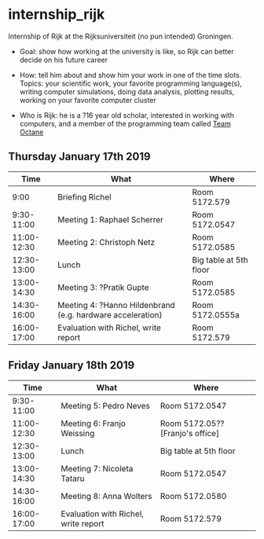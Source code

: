 # internship_rijk

Internship of Rijk at the Rijksuniversiteit (no pun intended) Groningen.

 * Goal: show how working at the university is 
   like, so Rijk can better decide on his future career

 * How: tell him about and show him your work in one of the time slots.
   Topics: your scientific work, your favorite programming language(s),
   writing computer simulations, doing data analysis, plotting results,
   working on your favorite computer cluster

 * Who is Rijk: he is a ?16 year old scholar, interested in working with computers,
   and a member of the programming team called 
   [Team Octane](https://github.com/richelbilderbeek/djog_unos_2018)

## Thursday January 17th 2019

Time|What|Where
---|---|---
9:00|Briefing Richel|Room 5172.579
9:30-11:00|Meeting 1: Raphael Scherrer|Room 5172.0547
11:00-12:30|Meeting 2: Christoph Netz|Room 5172.0585
12:30-13:00|Lunch|Big table at 5th floor
13:00-14:30|Meeting 3: ?Pratik Gupte|Room 5172.0585
14:30-16:00|Meeting 4: ?Hanno Hildenbrand (e.g. hardware acceleration)|Room 5172.0555a
16:00-17:00|Evaluation with Richel, write report|Room 5172.579

## Friday January 18th 2019

Time|What|Where
---|---|---
9:30-11:00|Meeting 5: Pedro Neves|Room 5172.0547
11:00-12:30|Meeting 6: Franjo Weissing|Room 5172.05?? [Franjo's office]
12:30-13:00|Lunch|Big table at 5th floor
13:00-14:30|Meeting 7: Nicoleta Tataru|Room 5172.0547
14:30-16:00|Meeting 8: Anna Wolters|Room 5172.0580
16:00-17:00|Evaluation with Richel, write report|Room 5172.579
